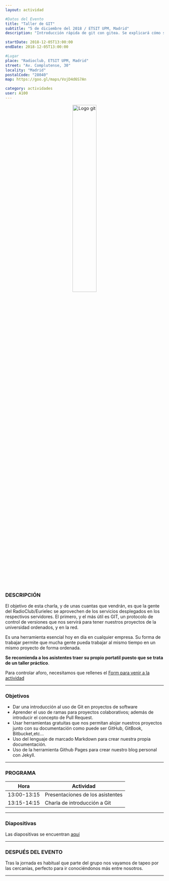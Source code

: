```yaml
---
layout: actividad

#Datos del Evento
title: "Taller de GIT"
subtitle: "5 de diciembre del 2018 / ETSIT UPM, Madrid"
description: "Introducción rápida de git con gitea. Se explicará cómo sacar partido de git para los trabajos que nos envian en la universidad. Además se enseñarán algunas cosas muy útiles como github pages para hacer blogs."

startDate: 2018-12-05T13:00:00
endDate: 2018-12-05T13:00:00

#Lugar
place: "Radioclub, ETSIT UPM, Madrid"
street: "Av. Complutense, 30"
locality: "Madrid"
postalCode: "28040"
map: https://goo.gl/maps/VojD4d6S7An

category: actividades
user: A100
---
```


<p align="center">
  <img src="/activities/2018-12-02/git_logo.png" alt="Logo git" width="39%"/>
</p>

### DESCRIPCIÓN

El objetivo de esta charla, y de unas cuantas que vendrán, es que la gente del RadioClub/Eurielec se aprovechen de los servicios desplegados en los respectivos servidores. El primero, y el más útil es GIT, un protocolo de control de versiones que nos servirá para tener nuestros proyectos de la universidad ordenados, y en la red.

Es una herramienta esencial hoy en día en cualquier empresa. Su forma de trabajar permite que mucha gente pueda trabajar al mismo tiempo en un mismo proyecto de forma ordenada.

**Se recomienda a los asistentes traer su propio portatil puesto que se trata de un taller práctico**.

Para controlar aforo, necesitamos que rellenes el [Form para venir a la actividad](https://goo.gl/forms/6JNPppLRb8tUH6ZL2)

---

### Objetivos

* Dar una introducción al uso de Git en proyectos de software
* Aprender el uso de ramas para proyectos colaborativos; además de introducir el concepto de Pull Request.
* Usar herramientas gratuitas que nos permitan alojar nuestros proyectos junto con su documentación como puede ser GitHub, GitBook, Bitbucket,etc…
* Uso del lenguaje de marcado Markdown para crear nuestra propia documentación.
* Uso de la herramienta Github Pages para crear nuestro blog personal con Jekyll.

---

### PROGRAMA

| Hora | Actividad |
|---|---|
| 13:00-13:15   | Presentaciones de los asistentes  |
| 13:15-14:15   | Charla de introducción a Git |

---

### Diapositivas

Las diapositivas se encuentran [aquí](https://git.ea4rct.org/m0wer/charla_git)

---

### DESPUÉS DEL EVENTO

Tras la jornada es habitual que parte del grupo nos vayamos de tapeo por las cercanías, perfecto para ir conociéndonos más entre nosotros.

---
